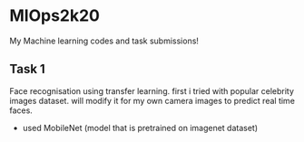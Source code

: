 # MlOps2k20
My Machine learning codes and task submissions!

## Task 1
   Face recognisation using transfer learning. first i tried with popular celebrity images dataset. will modify it for my own camera images to predict real time faces.
 - used MobileNet (model that is pretrained on imagenet dataset)
 

